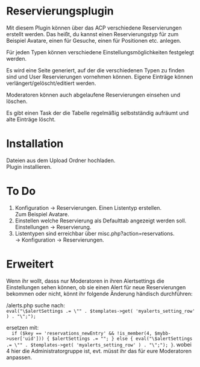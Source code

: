# Reservierungsplugin
Mit diesem Plugin können über das ACP verschiedene Reservierungen erstellt werden. Das heißt, du kannst einen Reservierungstyp für zum Beispiel Avatare, einen für Gesuche, einen für Positionen etc. anlegen.  

Für jeden Typen können verschiedene Einstellungsmöglichkeiten festgelegt werden.  

Es wird eine Seite generiert, auf der die verschiedenen Typen zu finden sind und User Reservierungen vornehmen können. Eigene Einträge können verlängert/gelöscht/editiert werden.  

Moderatoren können auch abgelaufene Reservierungen einsehen und löschen.  

Es gibt einen Task der die Tabelle regelmäßig selbstständig aufräumt und alte Einträge löscht.  


# Installation
Dateien aus dem Upload Ordner hochladen.  
Plugin installieren. 


# To Do
1. Konfiguration -> Reservierungen. 
    Einen Listentyp erstellen.  
    Zum Beispiel Avatare. 
2. Einstellen welche Reservierung als Defaulttab angezeigt werden soll. 
    Einstellungen -> Reservierung. 
3. Listentypen sind erreichbar über misc.php?action=reservations.  
    -> Konfiguration -> Reservierungen. 

# Erweitert 
Wenn ihr wollt, dasss nur Moderatoren in ihren Alertsettings die Einstellungen sehen können, ob sie einen Alert für neue Reservierungen bekommen oder nicht, könnt ihr folgende Änderung händisch durchführen:

/alerts.php
suche nach:  
				`eval("\$alertSettings .= \"" . $templates->get(
						'myalerts_setting_row'
					) . "\";");`
                    
ersetzen mit:  
			`	if ($key == 'reservations_newEntry' && !is_member(4, $mybb->user['uid'])) {
					$alertSettings .= "";
				} else {
					eval("\$alertSettings .= \"" . $templates->get(
						'myalerts_setting_row'
					) . "\";");
				}
                `. 
wobei 4 hier die Administratorgruppe ist, evt. müsst ihr das für eure Moderatoren anpassen. 
